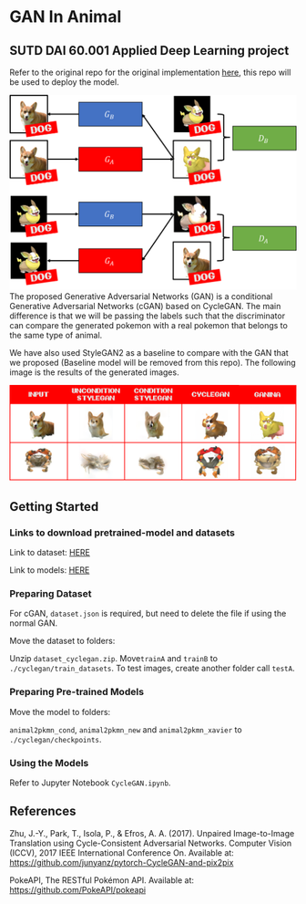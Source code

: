 # GAN In Animal

## SUTD DAI 60.001 Applied Deep Learning project

Refer to the original repo for the original implementation [here](https://github.com/HASSRaccoon/ADL-Pokify-GAN), this repo will be used to deploy the model.

![Image](./imgs/ganina.png)
The proposed Generative Adversarial Networks (GAN) is a conditional Generative Adversarial Networks (cGAN) based on CycleGAN. The main difference is that we will be passing the labels such that the discriminator can compare the generated pokemon with a real pokemon that belongs to the same type of animal.

We have also used StyleGAN2 as a baseline to compare with the GAN that we proposed (Baseline model will be removed from this repo). The following image is the results of the generated images.

![Image](./imgs/comparison.png)

## Getting Started

### Links to download pretrained-model and datasets

Link to dataset: [HERE](https://drive.google.com/file/d/1QHY-0eYQYZe_u9keyIkSYFyldKgUBEiL/view?usp=share_link)

Link to models: [HERE](https://drive.google.com/file/d/1Dry20HKoD7-oiXlKVs-dkKg1AcYKPk4T/view?usp=share_link)

### Preparing Dataset

For cGAN, `dataset.json` is required, but need to delete the file if using the normal GAN.

Move the dataset to folders:

Unzip `dataset_cyclegan.zip`. Move`trainA` and `trainB` to `./cyclegan/train_datasets`. To test images, create another folder call `testA`.

### Preparing Pre-trained Models

Move the model to folders:

`animal2pkmn_cond`, `animal2pkmn_new` and `animal2pkmn_xavier` to `./cyclegan/checkpoints`.

### Using the Models

Refer to Jupyter Notebook `CycleGAN.ipynb`.

## References

Zhu, J.-Y., Park, T., Isola, P., & Efros, A. A. (2017). Unpaired Image-to-Image Translation using Cycle-Consistent Adversarial Networks. Computer Vision (ICCV), 2017 IEEE International Conference On. Available at: https://github.com/junyanz/pytorch-CycleGAN-and-pix2pix

PokeAPI, The RESTful Pokémon API. Available at: https://github.com/PokeAPI/pokeapi

